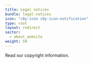 ```yaml
---
title: Legal notices
bundle: legal-notices
icon: "c8y-icon c8y-icon-notification"
type: root
layout: redirect
sector:
  - about_website
weight: 50
---
```


Read our copyright information.
